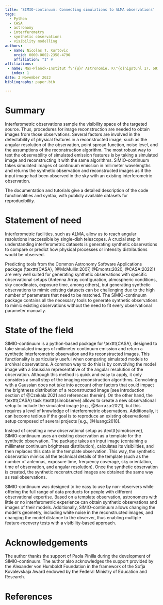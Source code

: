 ```yaml
---
title: 'SIMIO-continuum: Connecting simulations to ALMA observations'
tags:
  - Python
  - CASA
  - astronomy
  - interferometry
  - synthetic observations
  - visibility modelling
authors:
  - name: Nicolas T. Kurtovic
    orcid: 0000-0002-2358-4796
    affiliation: "1" #
affiliations:
 - name: Max-Planck-Institut f\"{u}r Astronomie, K\"{o}nigstuhl 17, 69117, Heidelberg, Germany.
   index: 1
date: 2 November 2023
bibliography: paper.bib

---
```


# Summary

Interferometric observations sample the visibility space of the targeted source. Thus, procedures for image reconstruction are needed to obtain images from those observations. Several factors are involved in the detectability of physical features in a reconstructed image, such as the angular resolution of the observation, point spread function, noise level, and the assumptions of the reconstruction algorithm. The most robust way to test the observability of simulated emission features is by taking a simulated image and reconstructing it with the same algorithms. SIMIO-continuum takes simulated images of continuum emission in millimeter wavelengths and returns the synthetic observation and reconstructed images as if the input image had been observed in the sky with an existing interferometric observation.

The documentation and tutorials give a detailed description of the code functionalities and syntax, with publicly available datasets for reproducibility.

# Statement of need

Interferometric facilities, such as ALMA, allow us to reach angular resolutions inaccessible by single-dish telescopes. A crucial step in understanding interferometric datasets is generating synthetic observations to compare or predict how physical processes or intensity distributions would be observed. 

Predicting tools from the Common Astronomy Software Applications package (\texttt{CASA}, [@McMullin:2007, @Emonts:2020, @CASA:2022]) are very well suited for generating synthetic observations with specific observational setups (Antenna Array configuration, atmospheric conditions, sky coordinates, exposure time, among others), but generating synthetic observations to mimic existing datasets can be challenging due to the high number of parameters that need to be matched. The SIMIO-continuum package contains all the necessary tools to generate synthetic observations to mimic existing observations without the need to fit every observational parameter manually. 


# State of the field

SIMIO-continuum is a python-based package for \texttt{CASA}, designed to take simulated images of millimeter continuum emission and return a synthetic interferometric observation and its reconstructed images. This functionality is particularly useful when comparing simulated models to archival observations. A common way to do this is by convolving the model image with a Gaussian representative of the angular resolution of the observation. Although this method is quick and easy to apply, it only considers a small step of the imaging reconstruction algorithms. Convolving with a Gaussian does not take into account other factors that could impact the brightness distribution of a reconstructed image [see introduction section of @Czekala:2021 and references therein]. On the other hand, the \texttt{CASA} task \texttt{simobserve} allows to create a new observational setup to include the simulated image [e.g., @Barraza:2021], but this requires a level of knowledge of interferometric observations. Additionally, it can become tedious if the goal is to reproduce an existing observational setup composed of several projects [e.g., @Huang:2018].

Instead of creating a new observational setup as \texttt{simobserve}, SIMIO-continuum uses an existing observation as a template for the synthetic observation. The package takes an input image (containing a millimeter continuum brightness distribution), calculates its visibilities, and then replaces this data in the template observation. This way, the synthetic observation mimics all the technical details of the template (such as the number of antennas, exposure time, frequency coverage, sky orientation, time of observation, and angular resolution). Once the synthetic observation is created, the synthetic reconstructed images are obtained the same way as real observations.

SIMIO-continuum was designed to be easy to use by non-observers while offering the full range of data products for people with different observational expertise. Based on a template observation, astronomers with little or no interferometric experience can obtain synthetic observations and images of their models. Additionally, SIMIO-continuum allows changing the model's geometry, including white noise in the reconstructed images, and changing the model distance to the observer, thus enabling multiple feature-recovery tests with a visibility-based approach.

# Acknowledgements

The author thanks the support of Paola Pinilla during the development of SIMIO-continuum. The author also acknowledges the support provided by the Alexander von Humboldt Foundation in the framework of the Sofja Kovalevskaja Award endowed by the Federal Ministry of Education and Research.

# References

